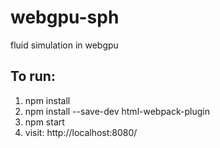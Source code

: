 # webgpu-sph

fluid simulation in webgpu

## To run:

1. npm install
2. npm install --save-dev html-webpack-plugin
3. npm start
4. visit: http://localhost:8080/
